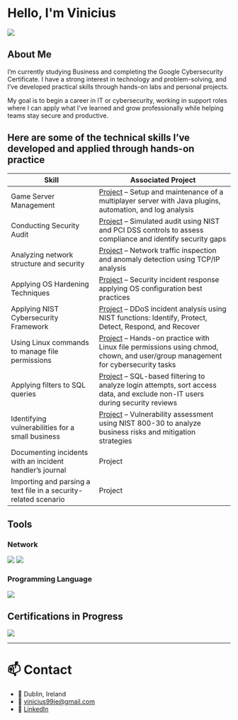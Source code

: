 # Hello, I'm Vinicius
<a href="https://linkedin.com/in/viniciusalprado"><img src="https://img.shields.io/badge/-LinkedIn-0072b1?&style=for-the-badge&logo=linkedin&logoColor=white" /></a>

## About Me

I’m currently studying Business and completing the Google Cybersecurity Certificate. I have a strong interest in technology and problem-solving, and I’ve developed practical skills through hands-on labs and personal projects.

My goal is to begin a career in IT or cybersecurity, working in support roles where I can apply what I’ve learned and grow professionally while helping teams stay secure and productive.

## Here are some of the technical skills I’ve developed and applied through hands-on practice

| Skill                                         | Associated Project         |
|-----------------------------------------------|----------------------------|
| Game Server Management | <a href="https://github.com/vinodarp/game-server-management-lab">Project</a> – Setup and maintenance of a multiplayer server with Java plugins, automation, and log analysis |
| Conducting Security Audit | <a href="https://github.com/vinodarp/security-audit-lab">Project</a> – Simulated audit using NIST and PCI DSS controls to assess compliance and identify security gaps |
Analyzing network structure and security | [Project](https://github.com/vinodarp/network-security-analysis-lab) – Network traffic inspection and anomaly detection using TCP/IP analysis |
| Applying OS Hardening Techniques | [Project](https://github.com/vinodarp/os-hardening-security-incident-lab) – Security incident response applying OS configuration best practices |
| Applying NIST Cybersecurity Framework | [Project](https://github.com/vinodarp/nist-cybersecurity-framework-lab) – DDoS incident analysis using NIST functions: Identify, Protect, Detect, Respond, and Recover |
| Using Linux commands to manage file permissions | [Project](https://github.com/vinodarp/linux-file-permissions-lab) – Hands-on practice with Linux file permissions using chmod, chown, and user/group management for cybersecurity tasks</a> |
| Applying filters to SQL queries | [Project](https://github.com/vinodarp/sql-filtering-lab) – SQL-based filtering to analyze login attempts, sort access data, and exclude non-IT users during security reviews |
| Identifying vulnerabilities for a small business | [Project](https://github.com/vinodarp/vulnerability-assessment-small-business-lab) – Vulnerability assessment using NIST 800-30 to analyze business risks and mitigation strategies |
| Documenting incidents with an incident handler’s journal | Project|
| Importing and parsing a text file in a security-related scenario | Project|

## Tools
### Network
<div> <img src="https://img.shields.io/badge/-Hamachi-007DC5?&style=for-the-badge&logo=LogMeIn&logoColor=white" /> <img src="https://img.shields.io/badge/-Wireshark-1177AA?&style=for-the-badge&logo=Wireshark&logoColor=white"/>
</div>

### Programming Language
<div>
    <img src="https://img.shields.io/badge/-Java-ED8B00?&style=for-the-badge&logo=Java&logoColor=white" />
</div>

## Certifications in Progress

<div>
<img src="https://img.shields.io/badge/-Security%2B-FF0000?&style=for-the-badge&logo=CompTIA&logoColor=white" />
</div>

---

# 📫 Contact

- 📍 Dublin, Ireland  
- 📧 vinicius99ie@gmail.com  
- 🔗 [LinkedIn](https://www.linkedin.com/in/viniciusalprado)

